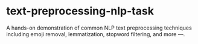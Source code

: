 # text-preprocessing-nlp-task
A hands-on demonstration of common NLP text preprocessing techniques including emoji removal, lemmatization, stopword filtering, and more —.
